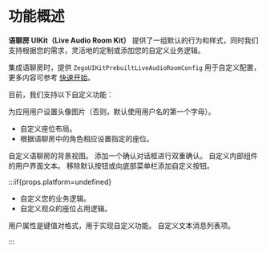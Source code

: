 # 功能概述


**语聊房 UIKit（Live Audio Room Kit）** 提供了一组默认的行为和样式，同时我们支持根据您的需求，灵活地的定制或添加您的自定义业务逻辑。


集成语聊房时，提供 `ZegoUIKitPrebuiltLiveAudioRoomConfig` 用于自定义配置，更多内容可参考 [快速开始](/live-audio-room-kit-android/quick-start)。

目前，我们支持以下自定义功能：

<CardGroup cols={2}>
<Card title="设置用户头像" href="/live-audio-room-kit-android/custom-prebuilt-features/set-avatar-for-users">
  为应用用户设置头像图片（否则，默认使用用户名的第一个字母）。
</Card>
<Card title="自定义麦位" href="/live-audio-room-kit-android/custom-prebuilt-features/customize-the-seats">
  <ul><li>自定义座位布局。</li>
    <li>根据语聊房中的角色相应设置指定的座位。</li></ul>
</Card>
<Card title="自定义背景" href="/live-audio-room-kit-android/custom-prebuilt-features/customize-the-background">
  自定义语聊房的背景视图。
</Card>
<Card title="设置退出确认框" href="/live-audio-room-kit-android/custom-prebuilt-features/set-a-leave-confirmation-dialog">
  添加一个确认对话框进行双重确认。
</Card>
<Card title="自定义 UI 文案" href="/live-audio-room-kit-android/custom-prebuilt-features/modify-user-interface-text">
  自定义内部组件的用户界面文本。
</Card>
<Card title="自定义菜单栏按钮" href="/live-audio-room-kit-android/custom-prebuilt-features/customize-the-bottom-menu-bar-buttons">
  移除默认按钮或向底部菜单栏添加自定义按钮。
</Card>

:::if{props.platform=undefined}

<Card title="自定义上麦逻辑" href="/live-audio-room-kit-android/custom-prebuilt-features/customize-the-seat-taking-logic">
  <ul><li>自定义您的业务逻辑。</li>
    <li>自定义观众的座位占用逻辑。</li></ul>
</Card>
<Card title="自定义用户属性" href="/live-audio-room-kit-android/custom-prebuilt-features/customize-user-attributes">
  用户属性是键值对格式，用于实现自定义功能。
</Card>
<Card title="自定义文本消息 UI" href="/live-audio-room-kit-android/custom-prebuilt-features/customize-the-text-message-ui">
  自定义文本消息列表项。
</Card>

:::
</CardGroup>
